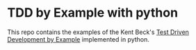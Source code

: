 # TDD by Example with python

This repo contains the examples of the Kent Beck's [Test Driven Development by Example](https://www.amazon.com.br/Test-Driven-Development-Kent-Beck/dp/0321146530/ref=sr_1_1?adgrpid=97049107090&dchild=1&gclid=Cj0KCQjw6ZOIBhDdARIsAMf8YyG0Oaaw2Ms6G1jsiwxjEDx9oDmHPHstpV7aBxmsQKBehJLHEkvwWwQaAidfEALw_wcB&hvadid=438522942848&hvdev=c&hvlocphy=9101079&hvnetw=g&hvqmt=e&hvrand=9850828618841276261&hvtargid=kwd-300929361241&hydadcr=5624_11235133&keywords=tdd+by+example&qid=1627744553&sr=8-1&ufe=app_do%3Aamzn1.fos.25548f35-0de7-44b3-b28e-0f56f3f96147) implemented in python.